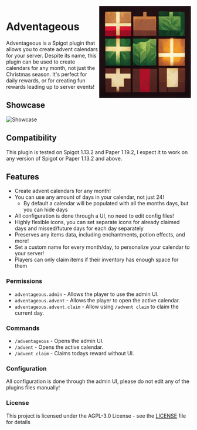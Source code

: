 <img src="img/logo-by-midjourney.png" align="right" alt="Generated by Midjourney" title="Logo" width="250" height="250" />

# Adventageous

Adventageous is a Spigot plugin that allows you to create advent calendars for your server. Despite its name, this plugin can be used to create calendars for any month, not just the Christmas season. It's perfect for daily rewards, or for creating fun rewards leading up to server events!  

## Showcase
![Showcase](img/showcase.gif)  

## Compatibility
This plugin is tested on Spigot 1.13.2 and Paper 1.19.2, I expect it to work on any version of Spigot or Paper 1.13.2 and above.

## Features
- Create advent calendars for any month!
- You can use any amount of days in your calendar, not just 24!
  - By default a calendar will be populated with all the months days, but you can hide days
- All configuration is done through a UI, no need to edit config files!
- Highly flexible icons, you can set separate icons for already claimed days and missed/future days for each day separately  
- Preserves any items data, including enchantments, potion effects, and more!
- Set a custom name for every month/day, to personalize your calendar to your server!
- Players can only claim items if their inventory has enough space for them

### Permissions
- `adventageous.admin` - Allows the player to use the admin UI.  
- `adventageous.advent` - Allows the player to open the active calendar.  
- `adventageous.advent.claim` - Allow using `/advent claim` to claim the current day.

### Commands
- `/adventageous` - Opens the admin UI.  
- `/advent` - Opens the active calendar.  
- `/advent claim` - Claims todays reward without UI.  

### Configuration
All configuration is done through the admin UI, please do not edit any of the plugins files manually!  

### License
This project is licensed under the AGPL-3.0 License - see the [LICENSE](LICENSE) file for details  